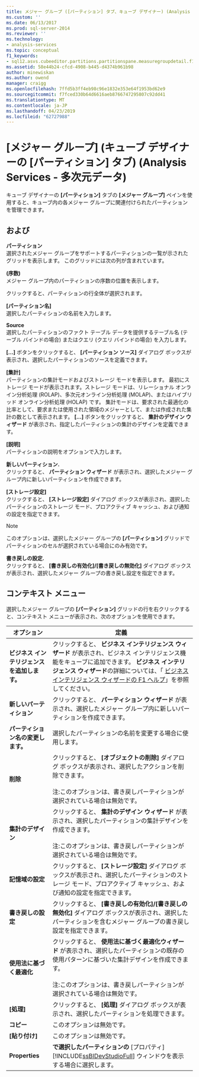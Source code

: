 ```yaml
---
title: メジャー グループ ([パーティション] タブ、キューブ デザイナー) (Analysis Services - 多次元データ) |Microsoft Docs
ms.custom: ''
ms.date: 06/13/2017
ms.prod: sql-server-2014
ms.reviewer: ''
ms.technology:
- analysis-services
ms.topic: conceptual
f1_keywords:
- sql12.asvs.cubeeditor.partitions.partitionspane.measuregroupdetail.f1
ms.assetid: 58e44b24-cfcd-4908-b445-d4374b961b98
author: minewiskan
ms.author: owend
manager: craigg
ms.openlocfilehash: 7ffd5b3ff4eb98c96e1832e353e64f1953bd62e9
ms.sourcegitcommit: f7fced330b64d6616aeb8766747295807c92dd41
ms.translationtype: MT
ms.contentlocale: ja-JP
ms.lasthandoff: 04/23/2019
ms.locfileid: "62727988"
---
```

# <a name="measure-groups-partitions-tab-cube-designer-analysis-services---multidimensional-data"></a>[メジャー グループ] (キューブ デザイナーの [パーティション] タブ) (Analysis Services - 多次元データ)
  キューブ デザイナーの **[パーティション]** タブの **[メジャー グループ]** ペインを使用すると、キューブ内の各メジャー グループに関連付けられたパーティションを管理できます。  
  
## <a name="options"></a>および  
 **パーティション**  
 選択されたメジャー グループをサポートするパーティションの一覧が示されたグリッドを表示します。 このグリッドには次の列が含まれています。  
  
 **(序数)**  
 メジャー グループ内のパーティションの序数の位置を表示します。  
  
 クリックすると、パーティションの行全体が選択されます。  
  
 **[パーティション名]**  
 選択したパーティションの名前を入力します。  
  
 **Source**  
 選択したパーティションのファクト テーブル データを提供するテーブル名 (テーブル バインドの場合) またはクエリ (クエリ バインドの場合) を入力します。  
  
 **[...]** ボタンをクリックすると、 **[パーティション ソース]** ダイアログ ボックスが表示され、選択したパーティションのソースを定義できます。  
  
 **[集計]**  
 パーティションの集計モードおよびストレージ モードを表示します。 最初にストレージ モードが表示されます。ストレージ モードは、リレーショナル オンライン分析処理 (ROLAP)、多次元オンライン分析処理 (MOLAP)、またはハイブリッド オンライン分析処理 (HOLAP) です。 集計モードは、要求された最適化の比率として、要求または使用された領域のメジャーとして、または作成された集計の数として表示されます。 **[...]** ボタンをクリックすると、 **集計のデザイン ウィザード** が表示され、指定したパーティションの集計のデザインを定義できます。  
  
 **[説明]**  
 パーティションの説明をオプションで入力します。  
  
 **新しいパーティション.**  
 クリックすると、 **パーティション ウィザード** が表示され、選択したメジャー グループ内に新しいパーティションを作成できます。  
  
 **[ストレージ設定]**  
 クリックすると、 **[ストレージ設定]** ダイアログ ボックスが表示され、選択したパーティションのストレージ モード、プロアクティブ キャッシュ、および通知の設定を指定できます。  
  
> [!NOTE]  
>  このオプションは、選択したメジャー グループの **[パーティション]** グリッドでパーティションのセルが選択されている場合にのみ有効です。  
  
 **書き戻しの設定.**  
 クリックすると、 **[書き戻しの有効化]/[書き戻しの無効化]** ダイアログ ボックスが表示され、選択したメジャー グループの書き戻し設定を指定できます。  
  
## <a name="context-menu"></a>コンテキスト メニュー  
 選択したメジャー グループの **[パーティション]** グリッドの行を右クリックすると、コンテキスト メニューが表示され、次のオプションを使用できます。  
  
|オプション|定義|  
|------------|----------------|  
|**ビジネス インテリジェンスを追加します。**|クリックすると、 **ビジネス インテリジェンス ウィザード** が表示され、ビジネス インテリジェンス機能をキューブに追加できます。 **ビジネス インテリジェンス ウィザード**の詳細については、「 [ビジネス インテリジェンス ウィザードの F1 ヘルプ](business-intelligence-wizard-f1-help.md)」を参照してください。|  
|**新しいパーティション**|クリックすると、 **パーティション ウィザード** が表示され、選択したメジャー グループ内に新しいパーティションを作成できます。|  
|**パーティション名の変更します。**|選択したパーティションの名前を変更する場合に使用します。|  
|**削除**|クリックすると、 **[オブジェクトの削除]** ダイアログ ボックスが表示され、選択したアクションを削除できます。<br /><br /> 注:このオプションは、書き戻しパーティションが選択されている場合は無効です。|  
|**集計のデザイン**|クリックすると、 **集計のデザイン ウィザード** が表示され、選択したパーティションの集計デザインを作成できます。<br /><br /> 注:このオプションは、書き戻しパーティションが選択されている場合は無効です。|  
|**記憶域の設定**|クリックすると、 **[ストレージ設定]** ダイアログ ボックスが表示され、選択したパーティションのストレージ モード、プロアクティブ キャッシュ、および通知の設定を指定できます。|  
|**書き戻しの設定**|クリックすると、 **[書き戻しの有効化]/[書き戻しの無効化]** ダイアログ ボックスが表示され、選択したパーティションを含むメジャー グループの書き戻し設定を指定できます。|  
|**使用法に基づく最適化**|クリックすると、 **使用法に基づく最適化ウィザード** が表示され、選択したパーティションの既存の使用パターンに基づいた集計デザインを作成できます。<br /><br /> 注:このオプションは、書き戻しパーティションが選択されている場合は無効です。|  
|**[処理]**|クリックすると、 **[処理]** ダイアログ ボックスが表示され、選択したパーティションを処理できます。|  
|**コピー**|このオプションは無効です。|  
|**[貼り付け]**|このオプションは無効です。|  
|**Properties**|**で選択したパーティションの** [プロパティ] [!INCLUDE[ssBIDevStudioFull](../includes/ssbidevstudiofull-md.md)] ウィンドウを表示する場合に選択します。|  
  
  
